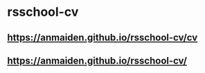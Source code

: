 # rsschool-cv
## https://anmaiden.github.io/rsschool-cv/cv
## https://anmaiden.github.io/rsschool-cv/
